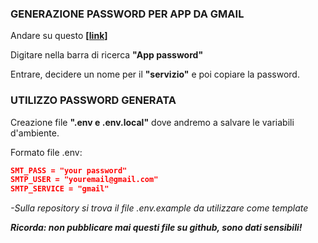 ### GENERAZIONE PASSWORD PER APP DA GMAIL

Andare su questo **[[link](https://myaccount.google.com/security)]**

Digitare nella barra di ricerca **"App password"**

Entrare, decidere un nome per il **"servizio"** e poi copiare la password.

### UTILIZZO PASSWORD GENERATA

Creazione file **".env e .env.local"** dove andremo a salvare le variabili d'ambiente.

Formato file .env:

```json
SMT_PASS = "your password"  
SMTP_USER = "youremail@gmail.com"  
SMTP_SERVICE = "gmail"
```

*-Sulla repository si trova il file .env.example da utilizzare come template*


***Ricorda: non pubblicare mai questi file su github, sono dati sensibili!***